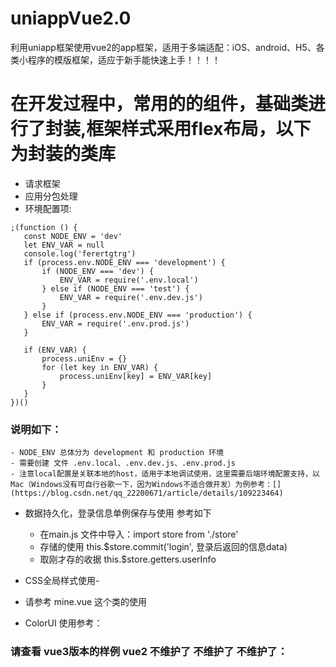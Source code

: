 # uniappVue2.0
利用uniapp框架使用vue2的app框架，适用于多端适配：iOS、android、H5、各类小程序的模版框架，适应于新手能快速上手！！！！

# 在开发过程中，常用的的组件，基础类进行了封装,框架样式采用flex布局，以下为封装的类库

- 请求框架
- 应用分包处理
- 环境配置项:
 ```shell
 ;(function () {
    const NODE_ENV = 'dev' 
    let ENV_VAR = null
    console.log('ferertgtrg')
    if (process.env.NODE_ENV === 'development') {
        if (NODE_ENV === 'dev') {
            ENV_VAR = require('.env.local')
        } else if (NODE_ENV === 'test') {
            ENV_VAR = require('.env.dev.js')
        }
    } else if (process.env.NODE_ENV === 'production') {
        ENV_VAR = require('.env.prod.js')
    }

    if (ENV_VAR) {
        process.uniEnv = {}
        for (let key in ENV_VAR) {
            process.uniEnv[key] = ENV_VAR[key]
        }
    }
})()
 ```
 
 
 ### 说明如下：
    - NODE_ENV 总体分为 development 和 production 环境
	- 需要创建 文件 .env.local、.env.dev.js、.env.prod.js
	- 注意local配置是关联本地的host，适用于本地调试使用，这里需要后端环境配置支持，以Mac（Windows没有可自行谷歌一下，因为Windows不适合做开发）为例参考：[](https://blog.csdn.net/qq_22200671/article/details/109223464)


- 数据持久化，登录信息单例保存与使用 参考如下
  - 在main.js 文件中导入：import store from './store'
  - 存储的使用 this.$store.commit('login', 登录后返回的信息data)
  - 取刚才存的收据  this.$store.getters.userInfo
   
- CSS全局样式使用-
- 请参考 mine.vue 这个类的使用
- ColorUI 使用参考：[](https://github.com/Color-UI/)


 ### 请查看 vue3版本的样例  vue2 不维护了 不维护了 不维护了：
